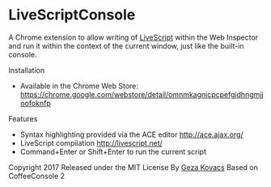 # LiveScriptConsole

A Chrome extension to allow writing of [LiveScript](http://livescript.net/) within the Web Inspector and run it within the context of the current window, just like the built-in console.

Installation

   * Available in the Chrome Web Store: https://chrome.google.com/webstore/detail/omnmkagnicpcpefgjdhngmjjoofoknfp

Features

   * Syntax highlighting provided via the ACE editor http://ace.ajax.org/
   * LiveScript compilation http://livescript.net/
   * Command+Enter or Shift+Enter to run the current script

Copyright 2017
Released under the MIT License
By [Geza Kovacs](https://github.com/gkovacs)
Based on CoffeeConsole 2
